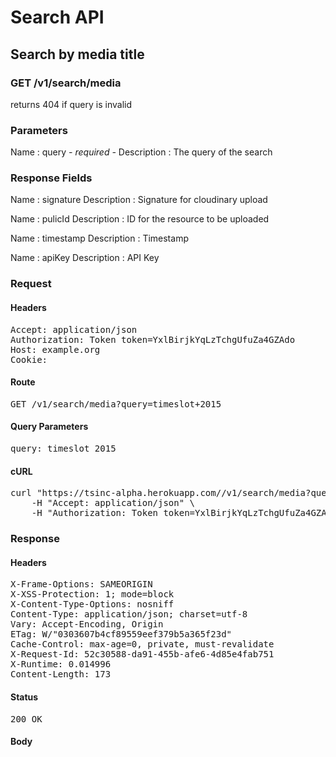 # Search API

## Search by media title

### GET /v1/search/media

returns 404 if query is invalid



### Parameters

Name : query *- required -*
Description : The query of the search


### Response Fields

Name : signature
Description : Signature for cloudinary upload

Name : pulicId
Description : ID for the resource to be uploaded

Name : timestamp
Description : Timestamp

Name : apiKey
Description : API Key

### Request

#### Headers

<pre>Accept: application/json
Authorization: Token token=YxlBirjkYqLzTchgUfuZa4GZAdo
Host: example.org
Cookie: </pre>

#### Route

<pre>GET /v1/search/media?query=timeslot+2015</pre>

#### Query Parameters

<pre>query: timeslot 2015</pre>

#### cURL

<pre class="request">curl &quot;https://tsinc-alpha.herokuapp.com//v1/search/media?query=timeslot+2015&quot; -X GET \
	-H &quot;Accept: application/json&quot; \
	-H &quot;Authorization: Token token=YxlBirjkYqLzTchgUfuZa4GZAdo&quot;</pre>

### Response

#### Headers

<pre>X-Frame-Options: SAMEORIGIN
X-XSS-Protection: 1; mode=block
X-Content-Type-Options: nosniff
Content-Type: application/json; charset=utf-8
Vary: Accept-Encoding, Origin
ETag: W/&quot;0303607b4cf89559eef379b5a365f23d&quot;
Cache-Control: max-age=0, private, must-revalidate
X-Request-Id: 52c30588-da91-455b-afe6-4d85e4fab751
X-Runtime: 0.014996
Content-Length: 173</pre>

#### Status

<pre>200 OK</pre>

#### Body

```javascript

```
